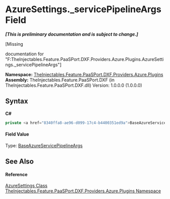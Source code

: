 # AzureSettings._servicePipelineArgs Field
 _**\[This is preliminary documentation and is subject to change.\]**_

\[Missing <summary> documentation for "F:TheInjectables.Feature.PaaSPort.DXF.Providers.Azure.Plugins.AzureSettings._servicePipelineArgs"\]

**Namespace:**&nbsp;<a href="7b39a861-bd82-d252-6fed-615bd3ef6134">TheInjectables.Feature.PaaSPort.DXF.Providers.Azure.Plugins</a><br />**Assembly:**&nbsp;TheInjectables.Feature.PaaSPort.DXF (in TheInjectables.Feature.PaaSPort.DXF.dll) Version: 1.0.0.0 (1.0.0.0)

## Syntax

**C#**<br />
``` C#
private <a href="8340ffa8-ae96-d099-17c4-b4400351ed9a">BaseAzureServicePipelineArgs</a> _servicePipelineArgs
```


#### Field Value
Type: <a href="8340ffa8-ae96-d099-17c4-b4400351ed9a">BaseAzureServicePipelineArgs</a>

## See Also


#### Reference
<a href="893fc694-5b06-0386-51cc-f256663f152f">AzureSettings Class</a><br /><a href="7b39a861-bd82-d252-6fed-615bd3ef6134">TheInjectables.Feature.PaaSPort.DXF.Providers.Azure.Plugins Namespace</a><br />